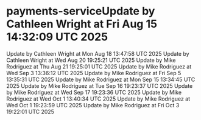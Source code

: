 # payments-serviceUpdate by Cathleen Wright at Fri Aug 15 14:32:09 UTC 2025
Update by Cathleen Wright at Mon Aug 18 13:47:58 UTC 2025
Update by Cathleen Wright at Wed Aug 20 19:25:21 UTC 2025
Update by Mike Rodriguez at Thu Aug 21 19:25:01 UTC 2025
Update by Mike Rodriguez at Wed Sep  3 13:36:12 UTC 2025
Update by Mike Rodriguez at Fri Sep  5 13:35:31 UTC 2025
Update by Mike Rodriguez at Mon Sep 15 13:34:45 UTC 2025
Update by Mike Rodriguez at Tue Sep 16 19:23:37 UTC 2025
Update by Mike Rodriguez at Wed Sep 17 19:23:36 UTC 2025
Update by Mike Rodriguez at Wed Oct  1 13:40:34 UTC 2025
Update by Mike Rodriguez at Wed Oct  1 19:23:59 UTC 2025
Update by Mike Rodriguez at Fri Oct  3 19:22:01 UTC 2025
